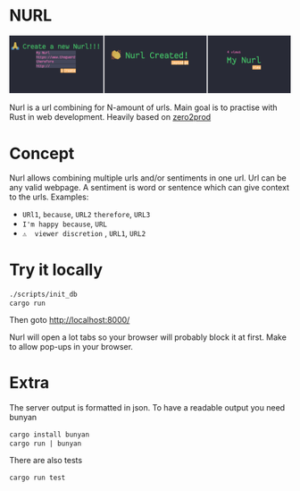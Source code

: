 # NURL

![Example](./example.png)

Nurl is a url combining for N-amount of urls.
Main goal is to practise with Rust in web development. Heavily based on [zero2prod](https://www.zero2prod.com/index.html)

# Concept

Nurl allows combining multiple urls and/or sentiments in one url. Url can be any valid webpage. A sentiment is word or sentence which can give context to the urls.
Examples:

- `URl1`, `because`, `URL2` `therefore`, `URL3`
- `I'm happy because`, `URL`
- `⚠️  viewer discretion` , `URL1`, `URL2`

# Try it locally

```
./scripts/init_db
cargo run
```

Then goto [http://localhost:8000/](http://localhost:8000/)

Nurl will open a lot tabs so your browser will probably block it at first. Make to allow pop-ups in your browser.

# Extra

The server output is formatted in json. To have a readable output you need bunyan

```
cargo install bunyan
cargo run | bunyan
```

There are also tests

```
cargo run test
```
